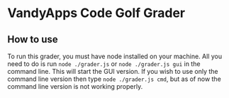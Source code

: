 # VandyApps Code Golf Grader
## How to use
To run this grader, you must have node installed on your machine. All you need to do is run `node ./grader.js` or `node ./grader.js gui` in the command line. This will start the GUI version. If you wish to use only the command line version then type `node ./grader.js cmd`, but as of now the command line version is not working properly.
